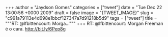 
+++
author = "Jaydson Gomes"
categories = ["tweet"]
date = "Tue Dec 22 13:00:56 +0000 2009"
draft = false
image = "{TWEET_IMAGE}"
slug = "c991a79113e4d698e1bbcf127347a7d91218b5d9"
tags = ["tweet"]
title = """RT: @lfbittencourt: Morga..."""
+++
RT: @lfbittencourt: Morgan Freeman é o cara. http://bit.ly/6Pep8g
